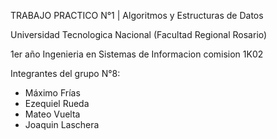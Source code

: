 TRABAJO PRACTICO N°1 | Algoritmos y Estructuras de Datos

Universidad Tecnologica Nacional (Facultad Regional Rosario)

1er año Ingenieria en Sistemas de Informacion comision 1K02

Integrantes del grupo N°8:
* Máximo Frías
* Ezequiel Rueda
* Mateo Vuelta
* Joaquin Laschera 
